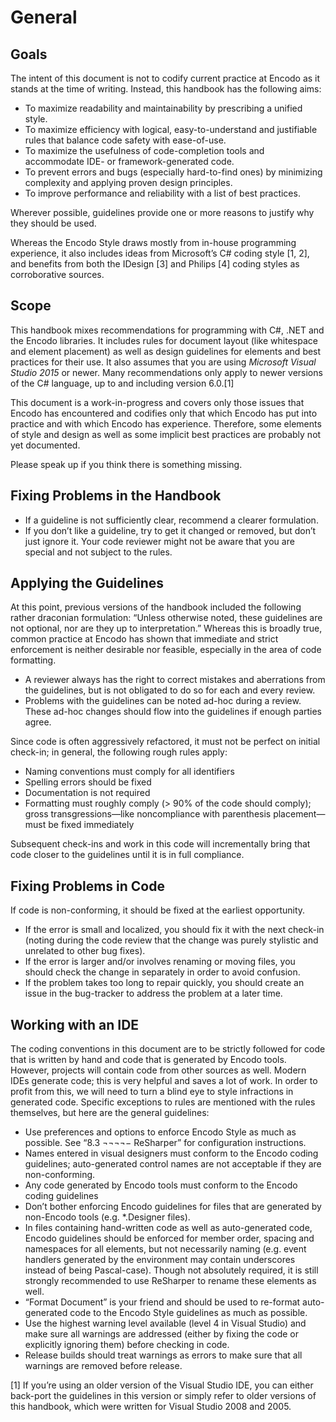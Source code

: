 # General

## Goals

The intent of this document is not to codify current practice at Encodo as it stands at the time of writing. Instead, this handbook has the following aims:

*	To maximize readability and maintainability by prescribing a unified style.
*	To maximize efficiency with logical, easy-to-understand and justifiable rules that balance code safety with ease-of-use.
*	To maximize the usefulness of code-completion tools and accommodate IDE- or framework-generated code.
*	To prevent errors and bugs (especially hard-to-find ones) by minimizing complexity and applying proven design principles.
*	To improve performance and reliability with a list of best practices.

Wherever possible, guidelines provide one or more reasons to justify why they should be used.

Whereas the Encodo Style draws mostly from in-house programming experience, it also includes ideas from Microsoft’s C# coding style [1, 2], and benefits from both the IDesign [3] and Philips [4] coding styles as corroborative sources.

## Scope

This handbook mixes recommendations for programming with C#, .NET and the Encodo libraries. It includes rules for document layout (like whitespace and element placement) as well as design guidelines for elements and best practices for their use. It also assumes that you are using _Microsoft Visual Studio 2015_ or newer. Many recommendations only apply to newer versions of the C# language, up to and including version 6.0.[1]

This document is a work-in-progress and covers only those issues that Encodo has encountered and codifies only that which Encodo has put into practice and with which Encodo has experience. Therefore, some elements of style and design as well as some implicit best practices are probably not yet documented.

Please speak up if you think there is something missing.

## Fixing Problems in the Handbook

*	If a guideline is not sufficiently clear, recommend a clearer formulation.
*	If you don’t like a guideline, try to get it changed or removed, but don’t just ignore it. Your code reviewer might not be aware that you are special and not subject to the rules.

## Applying the Guidelines

At this point, previous versions of the handbook included the following rather draconian formulation: “Unless otherwise noted, these guidelines are not optional, nor are they up to interpretation.” Whereas this is broadly true, common practice at Encodo has shown that immediate and strict enforcement is neither desirable nor feasible, especially in the area of code formatting.

*	A reviewer always has the right to correct mistakes and aberrations from the guidelines, but is not obligated to do so for each and every review.
*	Problems with the guidelines can be noted ad-hoc during a review. These ad-hoc changes should flow into the guidelines if enough parties agree.

Since code is often aggressively refactored, it must not be perfect on initial check-in; in general, the following rough rules apply:
*	Naming conventions must comply for all identifiers
*	Spelling errors should be fixed
*	Documentation is not required
*	Formatting must roughly comply (> 90% of the code should comply); gross transgressions—like noncompliance with parenthesis placement—must be fixed immediately

Subsequent check-ins and work in this code will incrementally bring that code closer to the guidelines until it is in full compliance.

## Fixing Problems in Code

If code is non-conforming, it should be fixed at the earliest opportunity.
*	If the error is small and localized, you should fix it with the next check-in (noting during the code review that the change was purely stylistic and unrelated to other bug fixes).
*	If the error is larger and/or involves renaming or moving files, you should check the change in separately in order to avoid confusion.
*	If the problem takes too long to repair quickly, you should create an issue in the bug-tracker to address the problem at a later time.

## Working with an IDE

The coding conventions in this document are to be strictly followed for code that is written by hand and code that is generated by Encodo tools. However, projects will contain code from other sources as well.
Modern IDEs generate code; this is very helpful and saves a lot of work. In order to profit from this, we will need to turn a blind eye to style infractions in generated code. Specific exceptions to rules are mentioned with the rules themselves, but here are the general guidelines:
*	Use preferences and options to enforce Encodo Style as much as possible. See “8.3 ¬¬¬¬− ReSharper” for configuration instructions.
*	Names entered in visual designers must conform to the Encodo coding guidelines; auto-generated control names are not acceptable if they are non-conforming.
*	Any code generated by Encodo tools must conform to the Encodo coding guidelines
*	Don’t bother enforcing Encodo guidelines for files that are generated by non-Encodo tools (e.g. *.Designer files).
*	In files containing hand-written code as well as auto-generated code, Encodo guidelines should be enforced for member order, spacing and namespaces for all elements, but not necessarily naming (e.g. event handlers generated by the environment may contain underscores instead of being Pascal-case). Though not absolutely required, it is still strongly recommended to use ReSharper to rename these elements as well.
*	“Format Document” is your friend and should be used to re-format auto-generated code to the Encodo Style guidelines as much as possible.
*	Use the highest warning level available (level 4 in Visual Studio) and make sure all warnings are addressed (either by fixing the code or explicitly ignoring them) before checking in code.
*	Release builds should treat warnings as errors to make sure that all warnings are removed before release.


  [1] If you’re using an older version of the Visual Studio IDE, you can either back-port the guidelines in this version or simply refer to older versions of this handbook, which were written for Visual Studio 2008 and 2005.

